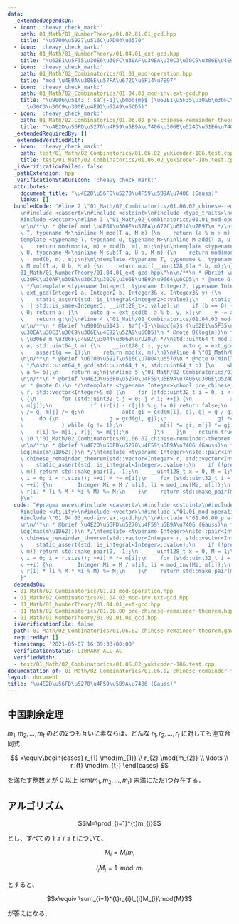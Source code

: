 ```yaml
---
data:
  _extendedDependsOn:
  - icon: ':heavy_check_mark:'
    path: 01_Math/01_NumberTheory/01.02.01.01_gcd.hpp
    title: "\u6700\u5927\u516C\u7D04\u6570"
  - icon: ':heavy_check_mark:'
    path: 01_Math/01_NumberTheory/01.04.01_ext-gcd.hpp
    title: "\u62E1\u5F35\u30E6\u30FC\u30AF\u30EA\u30C3\u30C9\u306E\u4E92\u9664\u6CD5"
  - icon: ':heavy_check_mark:'
    path: 01_Math/02_Combinatorics/01.01_mod-operation.hpp
    title: "mod \u4E0A\u306E\u57FA\u672C\u6F14\u7B97"
  - icon: ':heavy_check_mark:'
    path: 01_Math/02_Combinatorics/01.04.03_mod-inv.ext-gcd.hpp
    title: "\u9006\u5143 : $a^{-1}\\bmod{m}$ (\u62E1\u5F35\u30E6\u30FC\u30AF\u30EA\
      \u30C3\u30C9\u306E\u4E92\u52A9\u6CD5)"
  - icon: ':heavy_check_mark:'
    path: 01_Math/02_Combinatorics/01.06.00_pre-chinese-remainder-theorem.hpp
    title: "\u4E2D\u56FD\u5270\u4F59\u5B9A\u7406\u306E\u524D\u51E6\u7406"
  _extendedRequiredBy: []
  _extendedVerifiedWith:
  - icon: ':heavy_check_mark:'
    path: test/01_Math/02_Combinatorics/01.06.02_yukicoder-186.test.cpp
    title: test/01_Math/02_Combinatorics/01.06.02_yukicoder-186.test.cpp
  _isVerificationFailed: false
  _pathExtension: hpp
  _verificationStatusIcon: ':heavy_check_mark:'
  attributes:
    document_title: "\u4E2D\u56FD\u5270\u4F59\u5B9A\u7406 (Gauss)"
    links: []
  bundledCode: "#line 2 \"01_Math/02_Combinatorics/01.06.02_chinese-remainder-theorem.gauss.hpp\"\
    \n#include <cassert>\n#include <cstdint>\n#include <type_traits>\n#include <utility>\n\
    #include <vector>\n#line 3 \"01_Math/02_Combinatorics/01.01_mod-operation.hpp\"\
    \n\n/**\n * @brief mod \u4E0A\u306E\u57FA\u672C\u6F14\u7B97\n */\ntemplate <typename\
    \ T, typename M>\ninline M mod(T a, M m) {\n    return (a % m + m) % m;\n}\n\n\
    template <typename T, typename U, typename M>\ninline M add(T a, U b, M m) {\n\
    \    return mod(mod(a, m) + mod(b, m), m);\n}\n\ntemplate <typename T, typename\
    \ U, typename M>\ninline M sub(T a, U b, M m) {\n    return mod(mod(a, m) + m\
    \ - mod(b, m), m);\n}\n\ntemplate <typename T, typename U, typename M>\ninline\
    \ M mul(T a, U b, M m) {\n    return mod((__uint128_t)a * b, m);\n}\n#line 5 \"\
    01_Math/01_NumberTheory/01.04.01_ext-gcd.hpp\"\n\n/**\n * @brief \u62E1\u5F35\u30E6\
    \u30FC\u30AF\u30EA\u30C3\u30C9\u306E\u4E92\u9664\u6CD5\n * @note O(min(log(a),log(b)))\n\
    \ */\ntemplate <typename Integer1, typename Integer2, typename Integer3>\nInteger1\
    \ ext_gcd(Integer1 a, Integer2 b, Integer3& x, Integer3& y) {\n    static_assert(std::is_integral<Integer1>::value);\n\
    \    static_assert(std::is_integral<Integer2>::value);\n    static_assert(std::is_integral<Integer3>::value\
    \ || std::is_same<Integer3, __int128_t>::value);\n    if (b == 0) { x = 1; y =\
    \ 0; return a; }\n    auto g = ext_gcd(b, a % b, y, x);\n    y -= a / b * x;\n\
    \    return g;\n}\n#line 4 \"01_Math/02_Combinatorics/01.04.03_mod-inv.ext-gcd.hpp\"\
    \n\n/**\n * @brief \u9006\u5143 : $a^{-1}\\bmod{m}$ (\u62E1\u5F35\u30E6\u30FC\u30AF\
    \u30EA\u30C3\u30C9\u306E\u4E92\u52A9\u6CD5)\n * @note O(log(m))\n * @warning a\
    \ \u3068 m \u306F\u4E92\u3044\u306B\u7D20\n */\nstd::uint64_t mod_inv(std::int64_t\
    \ a, std::uint64_t m) {\n    __int128_t x, y;\n    auto g = ext_gcd(a, m, x, y);\n\
    \    assert(g == 1);\n    return mod(x, m);\n}\n#line 4 \"01_Math/01_NumberTheory/01.02.01.01_gcd.hpp\"\
    \n\n/**\n * @brief \u6700\u5927\u516C\u7D04\u6570\n * @note O(min(log(a),log(b)))\n\
    \ */\nstd::uint64_t gcd(std::uint64_t a, std::uint64_t b) {\n    while (b) std::swap(b,\
    \ a %= b);\n    return a;\n}\n#line 5 \"01_Math/02_Combinatorics/01.06.00_pre-chinese-remainder-theorem.hpp\"\
    \n\n/**\n * @brief \u4E2D\u56FD\u5270\u4F59\u5B9A\u7406\u306E\u524D\u51E6\u7406\
    \n * @note O()\n */\ntemplate <typename Integer>\nbool pre_chinese_remainder_theorem(std::vector<Integer>&\
    \ r, std::vector<Integer>& m) {\n    for (std::uint32_t i = 0; i < r.size(); ++i)\
    \ {\n        for (std::uint32_t j = 0; j < i; ++j) {\n            auto g = gcd(m[i],\
    \ m[j]);\n            if ((r[i] - r[j]) % g != 0) return false;\n            m[i]\
    \ /= g, m[j] /= g;\n            auto gi = gcd(m[i], g), gj = g / gi;\n       \
    \     do {\n                g = gcd(gi, gj);\n                gi *= g, gj /= g;\n\
    \            } while (g != 1);\n            m[i] *= gi, m[j] *= gj;\n        \
    \    r[i] %= m[i], r[j] %= m[j];\n        }\n    }\n    return true;\n}\n#line\
    \ 10 \"01_Math/02_Combinatorics/01.06.02_chinese-remainder-theorem.gauss.hpp\"\
    \n\n/**\n * @brief \u4E2D\u56FD\u5270\u4F59\u5B9A\u7406 (Gauss)\n * @note O(t\u22C5\
    log(max(m\u1D62)))\n */\ntemplate <typename Integer>\nstd::pair<Integer, Integer>\
    \ chinese_remainder_theorem(std::vector<Integer> r, std::vector<Integer> m) {\n\
    \    static_assert(std::is_integral<Integer>::value);\n    if (!pre_chinese_remainder_theorem(r,\
    \ m)) return std::make_pair(0, -1);\n    __uint128_t x = 0, M = 1;\n    for (std::uint32_t\
    \ i = 0; i < r.size(); ++i) M *= m[i];\n    for (std::uint32_t i = 0; i < r.size();\
    \ ++i) {\n        Integer Mi = M / m[i], li = mod_inv(Mi, m[i]);\n        (x +=\
    \ r[i] * li % M * Mi % M) %= M;\n    }\n    return std::make_pair(mod(x, M), M);\n\
    }\n"
  code: "#pragma once\n#include <cassert>\n#include <cstdint>\n#include <type_traits>\n\
    #include <utility>\n#include <vector>\n#include \"01.01_mod-operation.hpp\"\n\
    #include \"01.04.03_mod-inv.ext-gcd.hpp\"\n#include \"01.06.00_pre-chinese-remainder-theorem.hpp\"\
    \n\n/**\n * @brief \u4E2D\u56FD\u5270\u4F59\u5B9A\u7406 (Gauss)\n * @note O(t\u22C5\
    log(max(m\u1D62)))\n */\ntemplate <typename Integer>\nstd::pair<Integer, Integer>\
    \ chinese_remainder_theorem(std::vector<Integer> r, std::vector<Integer> m) {\n\
    \    static_assert(std::is_integral<Integer>::value);\n    if (!pre_chinese_remainder_theorem(r,\
    \ m)) return std::make_pair(0, -1);\n    __uint128_t x = 0, M = 1;\n    for (std::uint32_t\
    \ i = 0; i < r.size(); ++i) M *= m[i];\n    for (std::uint32_t i = 0; i < r.size();\
    \ ++i) {\n        Integer Mi = M / m[i], li = mod_inv(Mi, m[i]);\n        (x +=\
    \ r[i] * li % M * Mi % M) %= M;\n    }\n    return std::make_pair(mod(x, M), M);\n\
    }"
  dependsOn:
  - 01_Math/02_Combinatorics/01.01_mod-operation.hpp
  - 01_Math/02_Combinatorics/01.04.03_mod-inv.ext-gcd.hpp
  - 01_Math/01_NumberTheory/01.04.01_ext-gcd.hpp
  - 01_Math/02_Combinatorics/01.06.00_pre-chinese-remainder-theorem.hpp
  - 01_Math/01_NumberTheory/01.02.01.01_gcd.hpp
  isVerificationFile: false
  path: 01_Math/02_Combinatorics/01.06.02_chinese-remainder-theorem.gauss.hpp
  requiredBy: []
  timestamp: '2021-05-07 16:09:33+00:00'
  verificationStatus: LIBRARY_ALL_AC
  verifiedWith:
  - test/01_Math/02_Combinatorics/01.06.02_yukicoder-186.test.cpp
documentation_of: 01_Math/02_Combinatorics/01.06.02_chinese-remainder-theorem.gauss.hpp
layout: document
title: "\u4E2D\u56FD\u5270\u4F59\u5B9A\u7406 (Gauss)"
---
```


## 中国剰余定理

$m_{1},m_{2},\ldots,m_{t}$ のどの2つも互いに素ならば、どんな $r_{1},r_{2},\ldots,r_{t}$ に対しても連立合同式

$$
x\equiv\begin{cases}
    r_{1} \mod{m_{1}} \\
    r_{2} \mod{m_{2}} \\
    \ldots \\
    r_{t} \mod{m_{t}}
\end{cases}
$$

を満たす整数 $x$ が $0$ 以上 $\mathrm{lcm}(m_{1},m_{2},\ldots,m_{t})$ 未満にただ1つ存在する．

## アルゴリズム

$$M=\prod_{i=1}^{t}m_{i}$$

とし、すべての $1\le i\le t$ について、

$$M_{i}=M/m_{i}$$

$$l_{i}M_{i}=1\mod{m_{i}}$$

とすると、

$$x\equiv \sum_{i=1}^{t}r_{i}l_{i}M_{i}\mod{M}$$

が答えになる．
